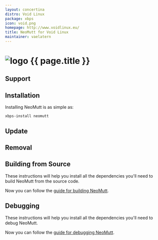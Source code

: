 ```yaml
---
layout: concertina
distro: Void Linux
package: xbps
icon: void.png
homepage: http://www.voidlinux.eu/
title: NeoMutt for Void Linux
maintainer: vaelatern
---
```


# ![logo](/images/distros/{{page.icon}}) {{ page.title }}

## Support <a class="offset" id="support"></a>

## Installation <a class="offset" id="install"></a>

Installing NeoMutt is as simple as:

```
xbps-install neomutt
```

## Update <a class="offset" id="update"></a>

## Removal <a class="offset" id="remove"></a>

## Building from Source <a class="offset" id="build"></a>

These instructions will help you install all the dependencies you'll need to
build NeoMutt from the source code.


Now you can follow the [guide for building NeoMutt](/dev/build).

## Debugging <a class="offset" id="debug"></a>

These instructions will help you install all the dependencies you'll need to
debug NeoMutt.


Now you can follow the [guide for debugging NeoMutt](/dev/debug).


